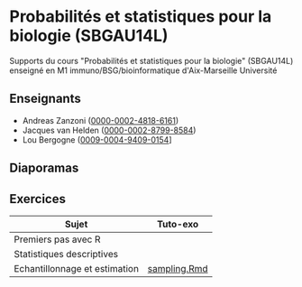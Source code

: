 # Probabilités et statistiques pour la biologie (SBGAU14L)

Supports du cours "Probabilités et statistiques pour la biologie" (SBGAU14L) enseigné en M1 immuno/BSG/bioinformatique d'Aix-Marseille Université

## Enseignants

- Andreas Zanzoni ([0000-0002-4818-6161](https://orcid.org/0000-0002-4818-6161))
- Jacques van Helden ([0000-0002-8799-8584](https://orcid.org/0000-0002-8799-8584))
- Lou Bergogne ([0009-0004-9409-0154](https://orcid.org/0009-0004-9409-0154)]

## Diaporamas

## Exercices

| Sujet | Tuto-exo |
|--------------------------------|----------|
| Premiers pas avec R            |  |
| Statistiques descriptives      |  |
| Echantillonnage et estimation  | [sampling.Rmd](tuto-exo/s2_echantillonnage-et-estimation/sampling.Rmd) |
